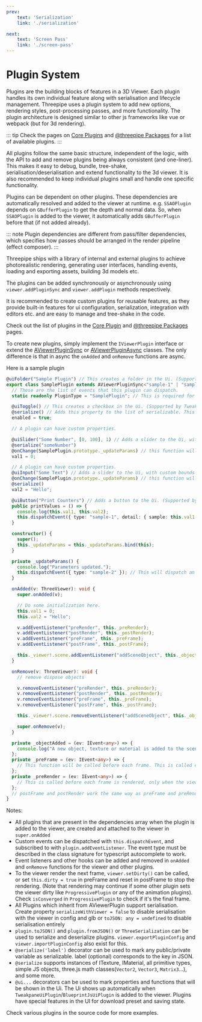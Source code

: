 ```yaml
---
prev:
    text: 'Serialization'
    link: './serialization'

next:
    text: 'Screen Pass'
    link: './screen-pass'
---
```


# Plugin System

Plugins are the building blocks of features in a 3D Viewer. Each plugin handles its own individual feature along with serialisation and lifecycle management. Threepipe uses a plugin system to add new options, rendering styles, post-processing passes, and more functionality. The plugin architecture is designed similar to other js frameworks like vue or webpack (but for 3d rendering).

::: tip
Check the pages on [Core Plugins](./core-plugins) and [@threepipe Packages](./threepipe-packages) for a list of available plugins.
:::

All plugins follow the same basic structure, independent of the logic, with the API to add and remove plugins being always consistent (and one-liner). This makes it easy to debug, bundle, tree-shake, serialisation/deserialisation and extend functionality to the 3d viewer. It is also recommended to keep individual plugins small and handle one specific functionality.

Plugins can be dependent on other plugins. These dependencies are automatically resolved and added to the viewer at runtime. e.g. `SSAOPlugin` depends on `GBufferPlugin` to get the depth and normal data. So, when `SSAOPlugin` is added to the viewer, it automatically adds `GBufferPlugin` before that (if not added already).

::: note
Plugin dependencies are different from pass/filter dependencies, which specifies how passes should be arranged in the render pipeline (effect composer).
:::

Threepipe ships with a library of internal and external plugins to achieve photorealistic rendering, generating user interfaces, handling events, loading and exporting assets, building 3d models etc.

The plugins can be added synchronously or asynchronously using `viewer.addPluginSync` and `viewer.addPlugin` methods respectively.

It is recommended to create custom plugins for reusable features, as they provide built-in features for ui configuration, serialization, integration with editors etc. and are easy to manage and tree-shake in the code.

Check out the list of plugins in the [Core Plugin](./core-plugins) and [@threepipe Packages](./threepipe-packages) pages.

To create new plugins, simply implement the `IViewerPlugin` interface or extend the [AViewerPluginSync](https://threepipe.org/docs/classes/AViewerPluginSync.html) or [AViewerPluginAsync](https://threepipe.org/docs/classes/AViewerPluginAsync.html) classes.
The only difference is that in async the `onAdded` and `onRemove` functions are async.

Here is a sample plugin
```typescript
@uiFolder("Sample Plugin") // This creates a folder in the Ui. (Supported by TweakpaneUiPlugin)
export class SamplePlugin extends AViewerPluginSync<"sample-1" | "sample-2"> {
  // These are the list of events that this plugin can dispatch.
  static readonly PluginType = "SamplePlugin"; // This is required for serialization and handling plugins. Also used in viewer.getPluginByType()

  @uiToggle() // This creates a checkbox in the Ui. (Supported by TweakpaneUiPlugin)
  @serialize() // Adds this property to the list of serializable. This is also used when serializing to glb in AssetExporter.
  enabled = true;

  // A plugin can have custom properties.

  @uiSlider("Some Number", [0, 100], 1) // Adds a slider to the Ui, with custom bounds and step size (Supported by TweakpaneUiPlugin)
  @serialize("someNumber")
  @onChange(SamplePlugin.prototype._updateParams) // this function will be called whenevr this value changes.
  val1 = 0;

  // A plugin can have custom properties.
  @uiInput("Some Text") // Adds a slider to the Ui, with custom bounds and step size (Supported by TweakpaneUiPlugin)
  @onChange(SamplePlugin.prototype._updateParams) // this function will be called whenevr this value changes.
  @serialize()
  val2 = "Hello";

  @uiButton("Print Counters") // Adds a button to the Ui. (Supported by TweakpaneUiPlugin)
  public printValues = () => {
    console.log(this.val1, this.val2);
    this.dispatchEvent({ type: "sample-1", detail: { sample: this.val1 } }); // This will dispatch an event.
  }

  constructor() {
    super();
    this._updateParams = this._updateParams.bind(this);
  }

  private _updateParams() {
    console.log("Parameters updated.");
    this.dispatchEvent({ type: "sample-2" }); // This will dispatch an event.
  }

  onAdded(v: ThreeViewer): void {
    super.onAdded(v);

    // Do some initialization here.
    this.val1 = 0;
    this.val2 = "Hello";

    v.addEventListener("preRender", this._preRender);
    v.addEventListener("postRender", this._postRender);
    v.addEventListener("preFrame", this._preFrame);
    v.addEventListener("postFrame", this._postFrame);

    this._viewer!.scene.addEventListener("addSceneObject", this._objectAdded); // this._viewer can also be used while this plugin is attached.
  }

  onRemove(v: ThreeViewer): void {
    // remove dispose objects

    v.removeEventListener("preRender", this._preRender);
    v.removeEventListener("postRender", this._postRender);
    v.removeEventListener("preFrame", this._preFrame);
    v.removeEventListener("postFrame", this._postFrame);

    this._viewer!.scene.removeEventListener("addSceneObject", this._objectAdded); // this._viewer can also be used while this plugin is attached.

    super.onRemove(v);
  }

  private _objectAdded = (ev: IEvent<any>) => {
    console.log("A new object, texture or material is added to the scene.", ev.object);
  };
  private _preFrame = (ev: IEvent<any>) => {
    // This function will be called before each frame. This is called even if the viewer is not dirty, so it's a good place to do viewer.setDirty()
  };
  private _preRender = (ev: IEvent<any>) => {
    // This is called before each frame is rendered, only when the viewer is dirty.
  };
  // postFrame and postRender work the same way as preFrame and preRender.
}
```

Notes:
* All plugins that are present in the dependencies array when the plugin is added to the viewer, are created and attached to the viewer in `super.onAdded`
* Custom events can be dispatched with `this.dispatchEvent`, and subscribed to with `plugin.addEventListener`. The event type must be described in the class signature for typescript autocomplete to work.
* Event listeners and other hooks can be added and removed in `onAdded` and `onRemove` functions for the viewer and other plugins.
* To the viewer render the next frame, `viewer.setDirty()` can be called, or set `this.dirty = true` in preFrame and reset in postFrame to stop the rendering. (Note that rendering may continue if some other plugin sets the viewer dirty like `ProgressivePlugin` or any of the animation plugins). Check `isConverged` in `ProgressivePlugin` to check if it's the final frame.
* All Plugins which inherit from AViewerPlugin support serialisation. Create property `serializeWithViewer = false` to disable serialisation with the viewer in config and glb or `toJSON: any = undefined` to disable serialisation entirely
* `plugin.toJSON()` and `plugin.fromJSON()` or `ThreeSerialization` can be used to serialize and deserialize plugins. `viewer.exportPluginConfig` and `viewer.importPluginConfig` also exist for this.
* `@serialize('label')` decorator can be used to mark any public/private variable as serializable. label (optional) corresponds to the key in JSON.
* `@serialize` supports instances of ITexture, IMaterial, all primitive types, simple JS objects, three.js math classes(`Vector2`, `Vector3`, `Matrix3`...), and some more.
* `@ui...` decorators can be used to mark properties and functions that will be shown in the Ui. The Ui shows up automatically when `TweakpaneUiPlugin`/`BlueprintJsUiPlugin` is added to the viewer. Plugins have special features in the UI for download preset and saving state.

Check various plugins in the source code for more examples.
